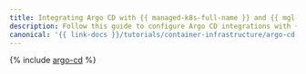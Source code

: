```yaml
---
title: Integrating Argo CD with {{ managed-k8s-full-name }} and {{ mgl-name }}
description: Follow this guide to configure Argo CD integrations with {{ managed-k8s-full-name }} and {{ mgl-name }}.
canonical: '{{ link-docs }}/tutorials/container-infrastructure/argo-cd'
---
```


{% include [argo-cd](../../_tutorials/k8s/argo-cd.md) %}